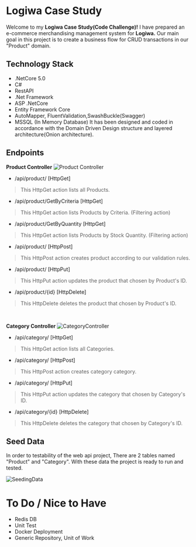 # Logiwa Case Study

Welcome to my **Logiwa Case Study(Code Challenge)!** I have prepared an e-commerce merchandising management system for **Logiwa.**
Our main goal in this project is to create a business flow for CRUD transactions in our "Product" domain.


## Technology Stack

- .NetCore 5.0
- C#
- RestAPI
- .Net Framework
- ASP .NetCore
- Entity Framework Core
- AutoMapper, FluentValidation,SwashBuckle(Swagger)
- MSSQL (In Memory Database)
It has been designed and coded in accordance with the Domain Driven Design structure and layered architecture(Onion architecture).

## Endpoints
**Product Controller**
![Product Controller](https://i.ibb.co/zs5Fq2v/resim-2021-12-14-224210.png)

- /api/product/ [HttpGet]
> This HttpGet action lists all Products.

- /api/product/GetByCriteria [HttpGet]
> This HttpGet action lists Products by Criteria. (Filtering action)

- /api/product/GetByQuantity [HttpGet]
> This HttpGet action lists Products by Stock Quantity. (Filtering action)

- /api/product/ [HttpPost]
> This HttpPost action creates product according to our validation rules.

- /api/product/ [HttpPut]
> This HttpPut action updates the product that chosen by Product's ID.

- /api/product/{id} [HttpDelete]
> This HttpDelete deletes the product that chosen by Product's ID.

<br>

**Category Controller**
![CategoryController](https://i.ibb.co/GTNdGFY/resim-2021-12-14-225153.png)

- /api/category/ [HttpGet]
> This HttpGet action lists all Categories.

- /api/category/ [HttpPost]
> This HttpPost action creates category category.

- /api/category/ [HttpPut]
> This HttpPut action updates the category that chosen by Category's ID.

- /api/category/{id} [HttpDelete]
> This HttpDelete deletes the category that chosen by Category's ID.

## Seed Data

In order to testability of the web api project, There are 2 tables named "Product" and "Category". With these data the project is ready to run and tested.

![SeedingData](https://i.ibb.co/4gvsm0X/resim-2021-12-14-225842.png)

# To Do / Nice to Have

- Redis DB
- Unit Test
- Docker Deployment
- Generic Repository, Unit of Work


